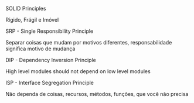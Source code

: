 SOLID Principles

Rígido, Frágil e Imóvel

SRP - Single Responsibility Principle

Separar coisas que mudam por motivos diferentes, responsabilidade significa motivo de mudança

DIP - Dependency Inversion Principle

High level modules should not depend on low level modules

ISP - Interface Segregation Principle

Não dependa de coisas, recursos, métodos, funções, que você não precisa